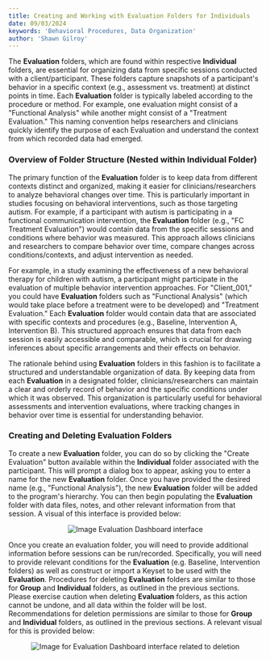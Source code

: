 ```yaml
---
title: Creating and Working with Evaluation Folders for Individuals
date: 09/03/2024
keywords: 'Behavioral Procedures, Data Organization'
author: 'Shawn Gilroy'
---
```


The **Evaluation** folders, which are found within respective **Individual** folders, are essential for organizing data from specific sessions conducted with a client/participant. These folders capture snapshots of a participant's behavior in a specific context (e.g., assessment vs. treatment) at distinct points in time. Each **Evaluation** folder is typically labeled according to the procedure or method. For example, one evaluation might consist of a "Functional Analysis" while another might consist of a "Treatment Evaluation." This naming convention helps researchers and clinicians quickly identify the purpose of each Evaluation and understand the context from which recorded data had emerged.

### Overview of Folder Structure (Nested within Individual Folder)

The primary function of the **Evaluation** folder is to keep data from different contexts distinct and organized, making it easier for clinicians/researchers to analyze behavioral changes over time. This is particularly important in studies focusing on behavioral interventions, such as those targeting autism. For example, if a participant with autism is participating in a functional communication intervention, the **Evaluation** folder (e.g., "FC Treatment Evaluation") would contain data from the specific sessions and conditions where behavior was measured. This approach allows clinicians and researchers to compare behavior over time, compare changes across conditions/contexts, and adjust intervention as needed.

For example, in a study examining the effectiveness of a new behavioral therapy for children with autism, a participant might participate in the evaluation of multiple behavior intervention approaches. For "Client_001," you could have **Evaluation** folders such as "Functional Analysis" (which would take place before a treatment were to be developed) and "Treatment Evaluation." Each **Evaluation** folder would contain data that are associated with specific contexts and procedures (e.g., Baseline, Intervention A, Intervention B). This structured approach ensures that data from each session is easily accessible and comparable, which is crucial for drawing inferences about specific arrangements and their effects on behavior.

The rationale behind using **Evaluation** folders in this fashion is to facilitate a structured and understandable organization of data. By keeping data from each **Evaluation** in a designated folder, clinicians/researchers can maintain a clear and orderly record of behavior and the specific conditions under which it was observed. This organization is particularly useful for behavioral assessments and intervention evaluations, where tracking changes in behavior over time is essential for understanding behavior.

### Creating and Deleting Evaluation Folders

To create a new **Evaluation** folder, you can do so by clicking the "Create Evaluation" button available within the **Individual** folder associated with the participant. This will prompt a dialog box to appear, asking you to enter a name for the new **Evaluation** folder. Once you have provided the desired name (e.g., "Functional Analysis"), the new **Evaluation** folder will be added to the program's hierarchy. You can then begin populating the **Evaluation** folder with data files, notes, and other relevant information from that session. A visual of this interface is provided below:

<div align="center" width="100%">
    <img src="/docs/folder_preview_evaluations.png" alt="Image Evaluation Dashboard interface"/>
</div>

Once you create an evaluation folder, you will need to provide additional information before sessions can be run/recorded. Specifically, you will need to provide relevant conditions for the **Evaluation** (e.g. Baseline, Intervention folders) as well as construct or import a Keyset to be used with the **Evaluation**. Procedures for deleting **Evaluation** folders are similar to those for **Group** and **Individual** folders, as outlined in the previous sections. Please exercise caution when deleting **Evaluation** folders, as this action cannot be undone, and all data within the folder will be lost. Recommendations for deletion permissions are similar to those for **Group** and **Individual** folders, as outlined in the previous sections. A relevant visual for this is provided below:

<div align="center" width="100%">
    <img src="/docs/folder_preview_evaluations_delete.png" alt="Image for Evaluation Dashboard interface related to deletion"/>
</div>
